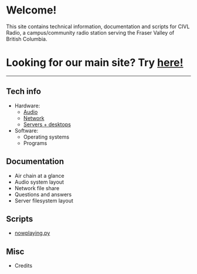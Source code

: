 # Welcome!

This site contains technical information, documentation and scripts for CIVL Radio, a campus/community radio station serving the Fraser Valley of British Columbia.

# Looking for our main site? Try [here!](https://civl.ca/)

***

## Tech info

- Hardware:
    - [Audio](/audio)
    - [Network](/network)
    - [Servers + desktops](/systems)
- Software:
    - Operating systems
    - Programs

## Documentation

- Air chain at a glance
- Audio system layout
- Network file share
- Questions and answers
- Server filesystem layout

## Scripts

- [nowplaying.py](https://github.com/CIVLRadio/nowplaying)

## Misc

- Credits
